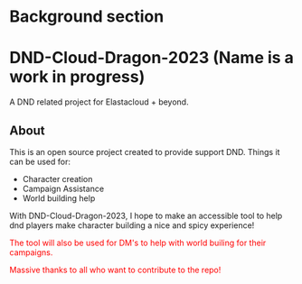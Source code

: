 # Background section 


# DND-Cloud-Dragon-2023 (Name is a work in progress) 
A DND related project for Elastacloud + beyond. 

## About 
This is an open source project created to provide support DND.
Things it can be used for: 
 - Character creation 
 - Campaign Assistance 
 - World building help 

<span style="color:red"><p> With DND-Cloud-Dragon-2023, I hope to make an accessible tool to help dnd players make character building a nice and spicy experience!</p></span>
<span style="color:red"><p> The tool will also be used for DM's to help with world builing for their campaigns.</p></span>
<span style="color:red"><p><p> Massive thanks to all who want to contribute to the repo!</p></span>